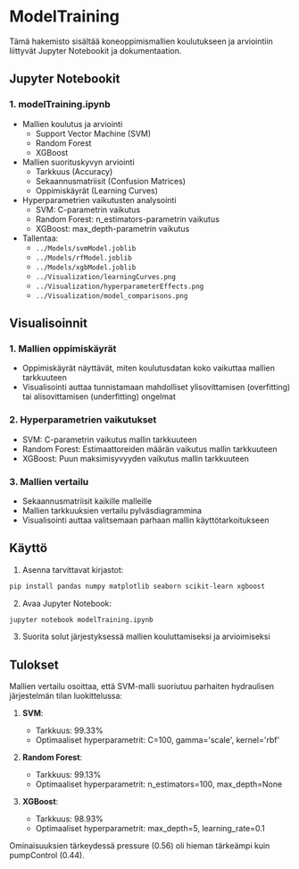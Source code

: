 # ModelTraining

Tämä hakemisto sisältää koneoppimismallien koulutukseen ja arviointiin liittyvät Jupyter Notebookit ja dokumentaation.

## Jupyter Notebookit

### 1. modelTraining.ipynb
- Mallien koulutus ja arviointi
  * Support Vector Machine (SVM)
  * Random Forest
  * XGBoost
- Mallien suorituskyvyn arviointi
  * Tarkkuus (Accuracy)
  * Sekaannusmatriisit (Confusion Matrices)
  * Oppimiskäyrät (Learning Curves)
- Hyperparametrien vaikutusten analysointi
  * SVM: C-parametrin vaikutus
  * Random Forest: n_estimators-parametrin vaikutus
  * XGBoost: max_depth-parametrin vaikutus
- Tallentaa:
  * `../Models/svmModel.joblib`
  * `../Models/rfModel.joblib`
  * `../Models/xgbModel.joblib`
  * `../Visualization/learningCurves.png`
  * `../Visualization/hyperparameterEffects.png`
  * `../Visualization/model_comparisons.png`

## Visualisoinnit

### 1. Mallien oppimiskäyrät
- Oppimiskäyrät näyttävät, miten koulutusdatan koko vaikuttaa mallien tarkkuuteen
- Visualisointi auttaa tunnistamaan mahdolliset ylisovittamisen (overfitting) tai alisovittamisen (underfitting) ongelmat

### 2. Hyperparametrien vaikutukset
- SVM: C-parametrin vaikutus mallin tarkkuuteen
- Random Forest: Estimaattoreiden määrän vaikutus mallin tarkkuuteen
- XGBoost: Puun maksimisyvyyden vaikutus mallin tarkkuuteen

### 3. Mallien vertailu
- Sekaannusmatriisit kaikille malleille
- Mallien tarkkuuksien vertailu pylväsdiagrammina
- Visualisointi auttaa valitsemaan parhaan mallin käyttötarkoitukseen

## Käyttö

1. Asenna tarvittavat kirjastot:
```bash
pip install pandas numpy matplotlib seaborn scikit-learn xgboost
```

2. Avaa Jupyter Notebook:
```bash
jupyter notebook modelTraining.ipynb
```

3. Suorita solut järjestyksessä mallien kouluttamiseksi ja arvioimiseksi

## Tulokset

Mallien vertailu osoittaa, että SVM-malli suoriutuu parhaiten hydraulisen järjestelmän tilan luokittelussa:

1. **SVM**:
   - Tarkkuus: 99.33%
   - Optimaaliset hyperparametrit: C=100, gamma='scale', kernel='rbf'

2. **Random Forest**:
   - Tarkkuus: 99.13%
   - Optimaaliset hyperparametrit: n_estimators=100, max_depth=None

3. **XGBoost**:
   - Tarkkuus: 98.93%
   - Optimaaliset hyperparametrit: max_depth=5, learning_rate=0.1

Ominaisuuksien tärkeydessä pressure (0.56) oli hieman tärkeämpi kuin pumpControl (0.44).
